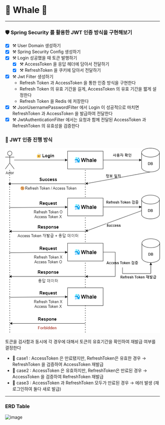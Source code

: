# 🐳 Whale 🐳
___

### 🛡️ Spring Security 를 활용한 JWT 인증 방식을 구현해보기
- [x] ⚒️ User Domain 생성하기
- [x] ⚒️ Spring Security Config 생성하기
- [x] ⚒️ Login 성공했을 때 토큰 발행하기
    - [x] ⚒️ AccessToken 을 응답 헤더에 담아서 전달하기
    - [x] ⚒️ RefreshToken 을 쿠키에 담아서 전달하기 
- [x] ⚒️ Jwt Filter 생성하기
    - Refresh Token 과 AccessToken 을 통한 인증 방식을 구현한다
    - Refresh Token 의 유효 기간을 길게, AccessToken 의 유효 기간을 짧게 설정한다
    - Refresh Token 을 Redis 에 저장한다
- [x] ⚒️ JsonUsernamePasswordFilter 에서 Login 이 성공적으로 마치면 RefreshToken 과 AccessToken 을 발급하여 전달한다
- [x] ⚒️ JwtAuthenticationFilter 에서는 요청과 함께 전달된 AccessToken 과 RefreshToken 의 유효성을 검증한다

### 🔐 JWT 인증 진행 방식
![img.png](docs/resource/img.png)

토큰을 검사함과 동시에 각 경우에 대해서 토큰의 유효기간을 확인하여 재발급 여부를 결정한다

- 🐬 case1 : AccessToken 은 만료됐지만, RefreshToken은 유효한 경우 →  RefreshToken 을 검증하여 AccessToken 재발급
- 🐬 case2 : AccessToken 은 유효하지만, RefreshToken은 만료된 경우 →  AccessToken 을 검증하여 RefreshToken 재발급
- 🐬 case3 : AccessToken 과 RefreshToken 모두가 만료된 경우 → 에러 발생 (재 로그인하여 둘다 새로 발급)


---

### ERD Table

![image](https://github.com/BullChallenger/Whale/assets/87288460/4b44abc0-02cd-4331-8ce8-9df9219498d9)
